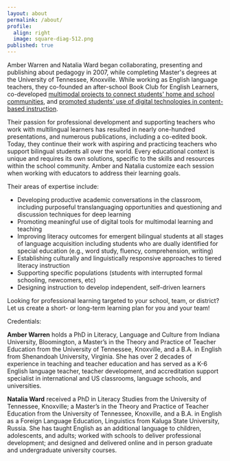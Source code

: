 ```yaml
---
layout: about
permalink: /about/
profile:
  align: right
  image: square-diag-512.png
published: true
---
```

Amber Warren and Natalia Ward began collaborating, presenting and publishing about pedagogy in 2007, while completing Master's degrees at the University of Tennessee, Knoxville. While working as English language teachers, they co-founded an after-school Book Club for English Learners, co-developed [multimodal projects to connect students' home and school communities](http://newsmanager.commpartners.com/tesolbeis/issues/2013-08-28/7.html), and [promoted students’ use of digital technologies in content-based instruction](https://books.google.com/books?hl=en&lr=&id=b3r-DwAAQBAJ&oi=fnd&pg=PT250&dq=amber+warren+natalia+ward+multiliteracies&ots=I07OAMlH19&sig=OBpg0rTTSnCd6kictIqyYFjtkZ0#v=onepage&q=amber%20warren%20natalia%20ward%20multiliteracies&f=false).

Their passion for professional development and supporting teachers who work with multilingual learners has resulted in nearly one-hundred presentations, and numerous publications, including a co-edited book. Today, they continue their work with aspiring and practicing teachers who support bilingual students all over the world. Every educational context is unique and requires its own solutions, specific to the skills and resources within the school community. Amber and Natalia customize each session when working with educators to address their learning goals.

Their areas of expertise include:

* Developing productive academic conversations in the classroom, including purposeful translanguaging opportunities and questioning and discussion techniques for deep learning
* Promoting meaningful use of digital tools for multimodal learning and teaching
* Improving literacy outcomes for emergent bilingual students at all stages of language acquisition including students who are dually identified for special education (e.g., word study, fluency, comprehension, writing)
* Establishing culturally and linguistically responsive approaches to tiered literacy instruction
* Supporting specific populations (students with interrupted formal schooling, newcomers, etc)
* Designing instruction to develop independent, self-driven learners

Looking for professional learning targeted to your school, team, or district? Let us create a short- or long-term learning plan for you and your team!

Credentials:

**Amber Warren** holds a PhD in Literacy, Language and Culture from Indiana University, Bloomington, a Master’s in the Theory and Practice of Teacher Education from the University of Tennessee, Knoxville, and a B.A. in English from Shenandoah University, Virginia. She has over 2 decades of experience in teaching and teacher education and has served as a K-6 English language teacher, teacher development, and accreditation support specialist in international and US classrooms, language schools, and universities.

**Natalia Ward** received a PhD in Literacy Studies from the University of Tennessee, Knoxville; a Master’s in the Theory and Practice of Teacher Education from the University of Tennessee, Knoxville, and a B.A. in English as a Foreign Language Education, Linguistics from Kaluga State University, Russia. She has taught English as an additional language to children, adolescents, and adults; worked with schools to deliver professional development; and designed and delivered online and in person graduate and undergraduate university courses.
